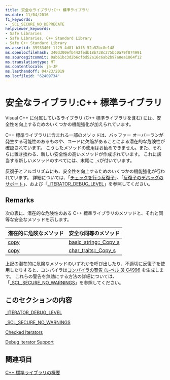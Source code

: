 ```yaml
---
title: 安全なライブラリ:C++ 標準ライブラリ
ms.date: 11/04/2016
f1_keywords:
- _SCL_SECURE_NO_DEPRECATE
helpviewer_keywords:
- Safe Libraries
- Safe Libraries, C++ Standard Library
- Safe C++ Standard Library
ms.assetid: 3993340f-1f29-4d81-b3f5-52a52bc8e148
ms.openlocfilehash: 340d300efb442fedb18b738c275bc0a79f874991
ms.sourcegitcommit: 0ab61bc3d2b6cfbd52a16c6ab2b97a8ea1864f12
ms.translationtype: MT
ms.contentlocale: ja-JP
ms.lasthandoff: 04/23/2019
ms.locfileid: "62409734"
---
```

# <a name="safe-libraries-c-standard-library"></a>安全なライブラリ:C++ 標準ライブラリ

Visual C++ に付属しているライブラリ (C++ 標準ライブラリを含む) には、安全性を向上するためのいくつかの機能強化が加えられています。

C++ 標準ライブラリに含まれる一部のメソッドは、バッファー オーバーランが発生する可能性のあるものや、コードに欠陥があることによる潜在的な危険性が確認されています。 こうしたメソッドの使用はお勧めできません。また、それらに置き換わる、新しい安全性の高いメソッドが作成されています。 これに該当する新しいメソッドのすべてには、末尾に `_s`が付いています。

反復子とアルゴリズムにも、安全性を向上するためのいくつかの機能強化が行われています。 詳細については、「[チェックを行う反復子](../standard-library/checked-iterators.md)」、「[反復子のデバッグのサポート](../standard-library/debug-iterator-support.md)」、および「[_ITERATOR_DEBUG_LEVEL](../standard-library/iterator-debug-level.md)」を参照してください。

## <a name="remarks"></a>Remarks

次の表に、潜在的な危険性のある C++ 標準ライブラリのメソッドと、それと同等な安全なメソッドを示します。

|潜在的に危険なメソッド|安全な同等のメソッド|
|-------------------------------|----------------------|
|[copy](../standard-library/basic-string-class.md#copy)|[basic_string::_Copy_s](../standard-library/basic-string-class.md#copy_s)|
|[copy](../standard-library/char-traits-struct.md#copy)|[char_traits::_Copy_s](../standard-library/char-traits-struct.md#copy_s)|

上記の潜在的に危険なメソッドのいずれかを呼び出したり、不適切に反復子を使用したりすると、コンパイラは[コンパイラの警告 (レベル 3) C4996](../error-messages/compiler-warnings/compiler-warning-level-3-c4996.md) を生成します。 これらの警告を無効にする方法の詳細については、「[_SCL_SECURE_NO_WARNINGS](../standard-library/scl-secure-no-warnings.md)」を参照してください。

## <a name="in-this-section"></a>このセクションの内容

[_ITERATOR_DEBUG_LEVEL](../standard-library/iterator-debug-level.md)

[_SCL_SECURE_NO_WARNINGS](../standard-library/scl-secure-no-warnings.md)

[Checked Iterators](../standard-library/checked-iterators.md)

[Debug Iterator Support](../standard-library/debug-iterator-support.md)

## <a name="see-also"></a>関連項目

[C++ 標準ライブラリの概要](../standard-library/cpp-standard-library-overview.md)<br/>
